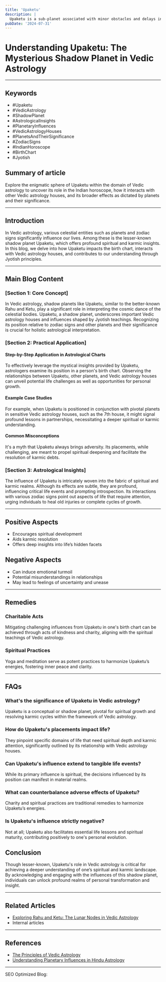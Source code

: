 ```yaml
---
title: 'Upaketu'
description: |
  Upaketu is a sub-planet associated with minor obstacles and delays in vedic astrology
pubDate: '2024-07-31'
---
```


# Understanding Upaketu: The Mysterious Shadow Planet in Vedic Astrology

---

## Keywords
- #Upaketu
- #VedicAstrology
- #ShadowPlanet
- #AstrologicalInsights
- #PlanetaryInfluences
- #VedicAstrologyHouses
- #PlanetsAndTheirSignificance
- #ZodiacSigns
- #IndianHoroscope
- #BirthChart
- #Jyotish

## Summary of article
Explore the enigmatic sphere of Upaketu within the domain of Vedic astrology to uncover its role in the Indian horoscope, how it interacts with other Vedic astrology houses, and its broader effects as dictated by planets and their significance.

---

## Introduction
In Vedic astrology, various celestial entities such as planets and zodiac signs significantly influence our lives. Among these is the lesser-known shadow planet Upaketu, which offers profound spiritual and karmic insights. In this blog, we delve into how Upaketu impacts the birth chart, interacts with Vedic astrology houses, and contributes to our understanding through Jyotish principles.

---

## Main Blog Content

### [Section 1: Core Concept]
In Vedic astrology, shadow planets like Upaketu, similar to the better-known Rahu and Ketu, play a significant role in interpreting the cosmic dance of the celestial bodies. Upaketu, a shadow planet, underscores important Vedic astrology houses and influences shaped by Jyotish teachings. Recognizing its position relative to zodiac signs and other planets and their significance is crucial for holistic astrological interpretation.

### [Section 2: Practical Application]
#### Step-by-Step Application in Astrological Charts
To effectively leverage the mystical insights provided by Upaketu, astrologers examine its position in a person's birth chart. Observing the relationships between Upaketu, other planets, and Vedic astrology houses can unveil potential life challenges as well as opportunities for personal growth.
#### Example Case Studies
For example, when Upaketu is positioned in conjunction with pivotal planets in sensitive Vedic astrology houses, such as the 7th house, it might signal profound lessons in partnerships, necessitating a deeper spiritual or karmic understanding.
#### Common Misconceptions
It's a myth that Upaketu always brings adversity. Its placements, while challenging, are meant to propel spiritual deepening and facilitate the resolution of karmic debts.

### [Section 3: Astrological Insights]
The influence of Upaketu is intricately woven into the fabric of spiritual and karmic realms. Although its effects are subtle, they are profound, influencing critical life events and prompting introspection. Its interactions with various zodiac signs point out aspects of life that require attention, urging individuals to heal old injuries or complete cycles of growth.

---

## Positive Aspects
- Encourages spiritual development
- Aids karmic resolution
- Offers deep insights into life’s hidden facets

## Negative Aspects
- Can induce emotional turmoil
- Potential misunderstandings in relationships
- May lead to feelings of uncertainty and unease

---

## Remedies

### Charitable Acts
Mitigating challenging influences from Upaketu in one's birth chart can be achieved through acts of kindness and charity, aligning with the spiritual teachings of Vedic astrology.

### Spiritual Practices
Yoga and meditation serve as potent practices to harmonize Upaketu’s energies, fostering inner peace and clarity.

---

## FAQs
### What's the significance of Upaketu in Vedic astrology?
Upaketu is a conceptual or shadow planet, pivotal for spiritual growth and resolving karmic cycles within the framework of Vedic astrology.
### How do Upaketu's placements impact life?
They pinpoint specific domains of life that need spiritual depth and karmic attention, significantly outlined by its relationship with Vedic astrology houses.
### Can Upaketu's influence extend to tangible life events?
While its primary influence is spiritual, the decisions influenced by its position can manifest in material realms.
### What can counterbalance adverse effects of Upaketu?
Charity and spiritual practices are traditional remedies to harmonize Upaketu’s energies.
### Is Upaketu's influence strictly negative?
Not at all; Upaketu also facilitates essential life lessons and spiritual maturity, contributing positively to one's personal evolution.

## Conclusion
Though lesser-known, Upaketu's role in Vedic astrology is critical for achieving a deeper understanding of one’s spiritual and karmic landscape. By acknowledging and engaging with the influences of this shadow planet, individuals can unlock profound realms of personal transformation and insight.

---

## Related Articles
- [Exploring Rahu and Ketu: The Lunar Nodes in Vedic Astrology](link)
- Internal articles

---

## References
- [The Principles of Vedic Astrology](link)
- [Understanding Planetary Influences in Hindu Astrology](link)

---

SEO Optimized Blog: